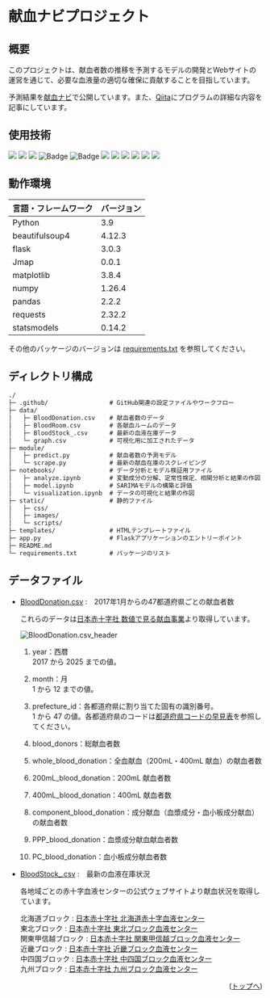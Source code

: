 <div id="top"></div>

# 献血ナビプロジェクト

## 概要

このプロジェクトは、献血者数の推移を予測するモデルの開発とWebサイトの運営を通じて、必要な血液量の適切な確保に貢献することを目指しています。

予測結果を[献血ナビ](https://kenketsu-navi-bvf7hwdne8gyaqav.japaneast-01.azurewebsites.net/)で公開しています。また、[Qiita](https://qiita.com/5522079/items/8a6b0ceac8d81f053ca1)にプログラムの詳細な内容を記事にしています。<br>

## 使用技術
<p style="display: inline">
    <img src="https://img.shields.io/badge/-Python-F9DC3E.svg?logo=python&style=flat">
    <img src="https://img.shields.io/badge/-Jupyter-FFFFFF.svg?logo=jupyter&style=popout">
    <img src="https://img.shields.io/badge/-sklearn-F37626.svg?logo=&style=popout">
    <img src="https://img.shields.io/badge/pandas-005d8b?style=flat&logo=pandas&logoColor=fffefe" alt="Badge">
    <img src="https://img.shields.io/badge/NumPy-1e89c0?style=flat&logo=numpy&logoColor=fffefe" alt="Badge">
    <img src="https://img.shields.io/badge/-Javascript-F7DF1E.svg?logo=javascript&style=popout">
    <img src="https://img.shields.io/badge/-Jquery-0769AD.svg?logo=jquery&style=popout">
    <img src="https://img.shields.io/badge/-HTML5-333.svg?logo=html5&style=flat">
    <img src="https://img.shields.io/badge/-CSS3-1572B6.svg?logo=css3&style=flat">
    <img src="https://img.shields.io/badge/-Github%20Actions-181717.svg?logo=github&style=popout">
    <img src="https://img.shields.io/badge/-Azure-2560E0.svg?logo=azure-pipelines&style=popout">
</p>

## 動作環境
| 言語・フレームワーク  | バージョン |
| --------------------- | ---------- |
| Python                | 3.9        |
| beautifulsoup4        | 4.12.3     |
| flask                 | 3.0.3      |
| Jmap                  | 0.0.1      |
| matplotlib            | 3.8.4      |
| numpy                 | 1.26.4     |
| pandas                | 2.2.2      |
| requests              | 2.32.2     |
| statsmodels           | 0.14.2     |

その他のパッケージのバージョンは [requirements.txt](./requirements.txt) を参照してください。

## ディレクトリ構成
```txt
./
├─ .github/                 # GitHub関連の設定ファイルやワークフロー
├─ data/                    
│   ├─ BloodDonation.csv    # 献血者数のデータ
│   ├─ BloodRoom.csv        # 各献血ルームのデータ
│   ├─ BloodStock_.csv      # 最新の血液在庫データ
│   └─ graph.csv            # 可視化用に加工されたデータ
├─ module/                  
│   ├─ predict.py           # 献血者数の予測モデル
│   └─ scrape.py            # 最新の献血在庫のスクレイピング
├─ notebooks/               # データ分析とモデル検証用ファイル
│   ├─ analyze.ipynb        # 変動成分の分解、定常性検定、相関分析と結果の作図
│   ├─ model.ipynb          # SARIMAモデルの構築と評価
│   └─ visualization.ipynb  # データの可視化と結果の作図
├─ static/                  # 静的ファイル
│   ├─ css/                 
│   ├─ images/              
│   └─ scripts/            
├─ templates/               # HTMLテンプレートファイル
├─ app.py                   # Flaskアプリケーションのエントリーポイント
├─ README.md                
└─ requirements.txt         # パッケージのリスト
```

## データファイル
- [BloodDonation.csv](./data/BloodDonation.csv) :　2017年1月からの47都道府県ごとの献血者数

    これらのデータは[日本赤十字社 数値で見る献血事業](https://www.jrc.or.jp/donation/blood/data/)より取得しています。

    ![BloodDonation.csv_header](https://github.com/user-attachments/assets/980fdd2a-f60d-4f1b-81c7-ff6d273791a0)

  1. year：西暦<br>
    2017 から 2025 までの値。

  2. month：月<br>
    1 から 12 までの値。

  3. prefecture_id：各都道府県に割り当てた固有の識別番号。<br>
    1 から 47 の値。各都道府県のコードは[都道府県コードの早見表](https://tundra-bugle-bc4.notion.site/2f462cc8750948878dbfe143640f33ab?pvs=4)を参照してください。

  4. blood_donors：総献血者数

  5. whole_blood_donation：全血献血（200mL・400mL 献血）の献血者数<br>

  6. 200mL_blood_donation：200mL 献血者数

  7. 400mL_blood_donation：400mL 献血者数

  8.  component_blood_donation：成分献血（血漿成分・血小板成分献血）の献血者数<br>

  9.  PPP_blood_donation：血漿成分献血献血者数

  10.  PC_blood_donation：血小板成分献血者数

- [BloodStock_.csv](./data/) :　最新の血液在庫状況

    各地域ごとの赤十字血液センターの公式ウェブサイトより献血状況を取得しています。

    北海道ブロック : [日本赤十字社 北海道赤十字血液センター](https://www.bs.jrc.or.jp/hkd/hokkaido/index.html)<br>
    東北ブロック : [日本赤十字社 東北ブロック血液センター](https://www.bs.jrc.or.jp/th/bbc/index.html)<br>
    関東甲信越ブロック : [日本赤十字社 関東甲信越ブロック血液センター](https://www.bs.jrc.or.jp/ktks/bbc/index.html)<br>
    近畿ブロック : [日本赤十字社 近畿ブロック血液センター](https://www.bs.jrc.or.jp/kk/bbc/index.html)<br>
    中四国ブロック : [日本赤十字社 中四国ブロック血液センター](https://www.bs.jrc.or.jp/csk/bbc/index.html)<br>
    九州ブロック : [日本赤十字社 九州ブロック血液センター](https://www.bs.jrc.or.jp/bc9/bbc/index.html)<br>

<p align="right">(<a href="#top">トップへ</a>)</p>